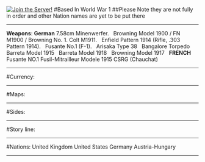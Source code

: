 [![Join the Server!](https://cdn.discordapp.com/attachments/361593010862948362/557958903309139970/066d9264b6471430204784e33405e009.png?size=64)](https://discord.gg/EVMVTBa)
#Based In World War 1
##Please Note they are not fully in order and other Nation names are yet to be put there
__________________________________________________________________________________________________________________________________
**Weapons**: 
**German**
7.58cm Minenwerfer. &nbsp;
Browning Model 1900 / FN M1900 / Browning No. 1.
Colt M1911. &nbsp;
Enfield Pattern 1914 (Rifle, .303 Pattern 1914). &nbsp;
Fusante No.1 (F-1). &nbsp;
Arisaka Type 38 &nbsp;
Bangalore Torpedo &nbsp;
Barreta Model 1915 &nbsp;
Barreta Model 1918 &nbsp;
Browning Model 1917 &nbsp;
**FRENCH**
Fusante NO.1
Fusil-Mitrailleur Modele 1915 CSRG (Chauchat)
________________________________________________________________________________________________________________________________
#Currency:
________________________________________________________________________________________________________________________________
#Maps:
________________________________________________________________________________________________________________________________
#Sides:
_______________________________________________________________________________________________________________________________
#Story line:
_______________________________________________________________________________________________________________________________
#Nations:
United Kingdom
United States
Germany
Austria-Hungary
_______________________________________________________________________________________________________________________________

